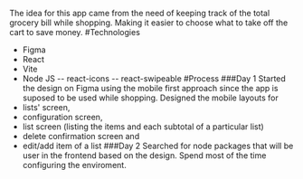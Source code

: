 The idea for this app came from the need of keeping track of the total grocery bill while shopping. Making it easier to choose what to take off the cart to save money.
#Technologies
- Figma
- React
- Vite
- Node JS
-- react-icons
-- react-swipeable
#Process
###Day 1
Started the design on Figma using the mobile first approach since the app is suposed to be used while shopping.
Designed the mobile layouts for
- lists' screen,
- configuration screen,
- list screen (listing the items and each subtotal of a particular list)
- delete confirmation screen and
- edit/add item of a list
###Day 2
Searched for node packages that will be user in the frontend based on the design.
Spend most of the time configuring the enviroment.
